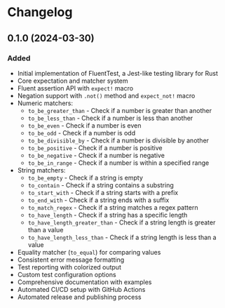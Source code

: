 # Changelog

## 0.1.0 (2024-03-30)

### Added

- Initial implementation of FluentTest, a Jest-like testing library for Rust
- Core expectation and matcher system
- Fluent assertion API with `expect!` macro
- Negation support with `.not()` method and `expect_not!` macro
- Numeric matchers:
  - `to_be_greater_than` - Check if a number is greater than another
  - `to_be_less_than` - Check if a number is less than another
  - `to_be_even` - Check if a number is even
  - `to_be_odd` - Check if a number is odd
  - `to_be_divisible_by` - Check if a number is divisible by another
  - `to_be_positive` - Check if a number is positive
  - `to_be_negative` - Check if a number is negative
  - `to_be_in_range` - Check if a number is within a specified range
- String matchers:
  - `to_be_empty` - Check if a string is empty
  - `to_contain` - Check if a string contains a substring
  - `to_start_with` - Check if a string starts with a prefix
  - `to_end_with` - Check if a string ends with a suffix
  - `to_match_regex` - Check if a string matches a regex pattern
  - `to_have_length` - Check if a string has a specific length
  - `to_have_length_greater_than` - Check if a string length is greater than a value
  - `to_have_length_less_than` - Check if a string length is less than a value
- Equality matcher (`to_equal`) for comparing values
- Consistent error message formatting
- Test reporting with colorized output
- Custom test configuration options
- Comprehensive documentation with examples
- Automated CI/CD setup with GitHub Actions
- Automated release and publishing process
